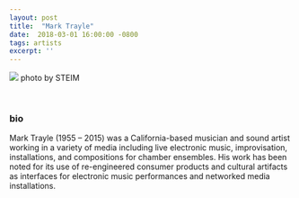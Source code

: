 ```yaml
---
layout: post
title:  "Mark Trayle"
date:  2018-03-01 16:00:00 -0800
tags: artists
excerpt: ''
---
```


![]({{site.url}}/assets/mtrayle.jpg)
photo by STEIM

<br/>


### bio
Mark Trayle (1955 – 2015) was a California-based musician and sound artist working in a variety of media including live electronic music, improvisation, installations, and compositions for chamber ensembles. His work has been noted for its use of re-engineered consumer products and cultural artifacts as interfaces for electronic music performances and networked media installations.
